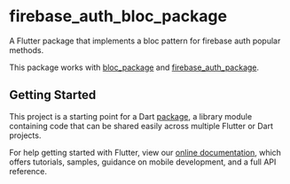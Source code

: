 # firebase_auth_bloc_package

A Flutter package that implements a bloc pattern for firebase auth popular methods.

This package works with [bloc_package](https://pub.dev/packages/bloc_package) and [firebase_auth_package](https://pub.dev/packages/firebase_auth_package).

## Getting Started

This project is a starting point for a Dart
[package](https://flutter.dev/developing-packages/),
a library module containing code that can be shared easily across
multiple Flutter or Dart projects.

For help getting started with Flutter, view our 
[online documentation](https://flutter.dev/docs), which offers tutorials, 
samples, guidance on mobile development, and a full API reference.
